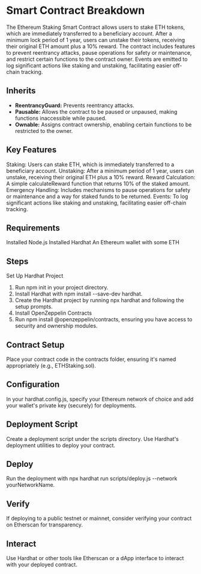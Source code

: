# Smart Contract Breakdown
The Ethereum Staking Smart Contract allows users to stake ETH tokens, which are immediately transferred to a beneficiary account. After a minimum lock period of 1 year, users can unstake their tokens, receiving their original ETH amount plus a 10% reward. The contract includes features to prevent reentrancy attacks, pause operations for safety or maintenance, and restrict certain functions to the contract owner. Events are emitted to log significant actions like staking and unstaking, facilitating easier off-chain tracking.

## Inherits
- **ReentrancyGuard:** Prevents reentrancy attacks.
- **Pausable:** Allows the contract to be paused or unpaused, making functions inaccessible while paused.
- **Ownable:** Assigns contract ownership, enabling certain functions to be restricted to the owner.

## Key Features
Staking: Users can stake ETH, which is immediately transferred to a beneficiary account.
Unstaking: After a minimum period of 1 year, users can unstake, receiving their original ETH plus a 10% reward.
Reward Calculation: A simple calculateReward function that returns 10% of the staked amount.
Emergency Handling: Includes mechanisms to pause operations for safety or maintenance and a way for staked funds to be returned.
Events: To log significant actions like staking and unstaking, facilitating easier off-chain tracking.

## Requirements
Installed Node.js
Installed Hardhat
An Ethereum wallet with some ETH

## Steps
Set Up Hardhat Project
1.  Run npm init in your project directory.
2.  Install Hardhat with npm install --save-dev hardhat.
3.  Create the Hardhat project by running npx hardhat and following the setup prompts.
4.  Install OpenZeppelin Contracts
5.  Run npm install @openzeppelin/contracts, ensuring you have access to security and ownership modules.

## Contract Setup
Place your contract code in the contracts folder, ensuring it's named appropriately (e.g., ETHStaking.sol).

## Configuration
In your hardhat.config.js, specify your Ethereum network of choice and add your wallet's private key (securely) for deployments.

## Deployment Script
Create a deployment script under the scripts directory.
Use Hardhat's deployment utilities to deploy your contract.

## Deploy
Run the deployment with npx hardhat run scripts/deploy.js --network yourNetworkName.

## Verify
If deploying to a public testnet or mainnet, consider verifying your contract on Etherscan for transparency.

## Interact
Use Hardhat or other tools like Etherscan or a dApp interface to interact with your deployed contract.


